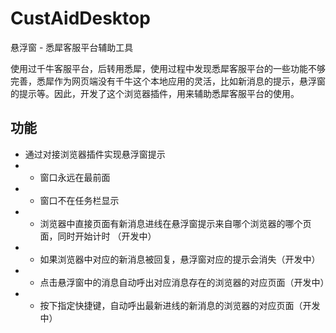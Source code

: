 # CustAidDesktop

悬浮窗 - 悉犀客服平台辅助工具

使用过千牛客服平台，后转用悉犀，使用过程中发现悉犀客服平台的一些功能不够完善，悉犀作为网页端没有千牛这个本地应用的灵活，比如新消息的提示，悬浮窗的提示等。因此，开发了这个浏览器插件，用来辅助悉犀客服平台的使用。

## 功能

- 通过对接浏览器插件实现悬浮窗提示
- - 窗口永远在最前面
- - 窗口不在任务栏显示
- - 浏览器中直接页面有新消息进线在悬浮窗提示来自哪个浏览器的哪个页面，同时开始计时 （开发中）
- - 如果浏览器中对应的新消息被回复，悬浮窗对应的提示会消失（开发中）
- - 点击悬浮窗中的消息自动呼出对应消息存在的浏览器的对应页面（开发中）
- - 按下指定快捷键，自动呼出最新进线的新消息的浏览器的对应页面（开发中）
